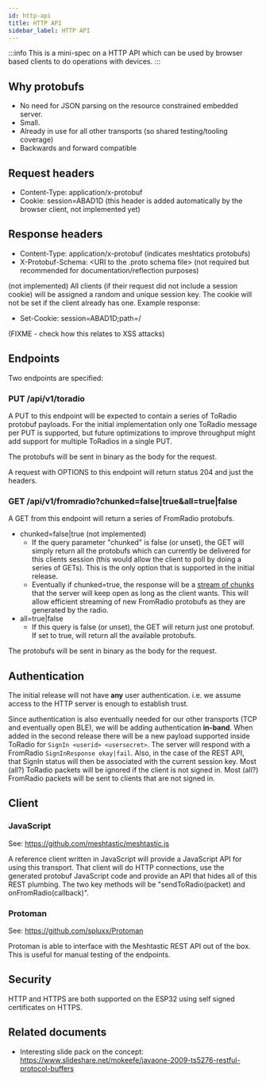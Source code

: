 ```yaml
---
id: http-api
title: HTTP API
sidebar_label: HTTP API
---
```


:::info
This is a mini-spec on a HTTP API which can be used by browser based clients to do operations with devices.
:::

## Why protobufs

- No need for JSON parsing on the resource constrained embedded server.
- Small.
- Already in use for all other transports (so shared testing/tooling coverage)
- Backwards and forward compatible

## Request headers

- Content-Type: application/x-protobuf
- Cookie: session=ABAD1D (this header is added automatically by the browser client, not implemented yet)

## Response headers

- Content-Type: application/x-protobuf (indicates meshtatics protobufs)
- X-Protobuf-Schema: <URI to the .proto schema file> (not required but recommended for documentation/reflection purposes)

(not implemented) All clients (if their request did not include a session cookie) will be assigned a random and unique session key. The cookie will not be set if the client already has one. Example response:

- Set-Cookie: session=ABAD1D;path=/

(FIXME - check how this relates to XSS attacks)

## Endpoints

Two endpoints are specified:

### PUT /api/v1/toradio

A PUT to this endpoint will be expected to contain a series of ToRadio protobuf payloads. For the initial implementation only one ToRadio message per PUT is supported, but future optimizations to improve throughput might add support for multiple ToRadios in a single PUT.

The protobufs will be sent in binary as the body for the request.

A request with OPTIONS to this endpoint will return status 204 and just the headers.

### GET /api/v1/fromradio?chunked=false|true&all=true|false

A GET from this endpoint will return a series of FromRadio protobufs.

- chunked=false|true (not implemented)
  - If the query parameter "chunked" is false (or unset), the GET will simply return all the protobufs which can currently be delivered for this clients session (this would allow the client to poll by doing a series of GETs). This is the only option that is supported in the initial release.
  - Eventually if chunked=true, the response will be a [stream of chunks](https://en.wikipedia.org/wiki/Chunked_transfer_encoding) that the server will keep open as long as the client wants. This will allow efficient streaming of new FromRadio protobufs as they are generated by the radio.
- all=true|false
  - If this query is false (or unset), the GET will return just one protobuf. If set to true, will return all the available protobufs.

The protobufs will be sent in binary as the body for the request.

## Authentication

The initial release will not have **any** user authentication. i.e. we assume access to the HTTP server is enough to establish trust.

Since authentication is also eventually needed for our other transports (TCP and eventually open BLE), we will be adding authentication **in-band**. When added in the second release there will be a new payload supported inside ToRadio for `SignIn <userid> <usersecret>`. The server will respond with a FromRadio `SignInResponse okay|fail`. Also, in the case of the REST API, that SignIn status will then be associated with the current session key. Most (all?) ToRadio packets will be ignored if the client is not signed in. Most (all?) FromRadio packets will be sent to clients that are not signed in.

## Client

### JavaScript

See: <https://github.com/meshtastic/meshtastic.js>

A reference client written in JavaScript will provide a JavaScript API for using this transport. That client will do HTTP connections, use the generated protobuf JavaScript code and provide an API that hides all of this REST plumbing. The two key methods will be "sendToRadio(packet) and onFromRadio(callback)".

### Protoman

See: <https://github.com/spluxx/Protoman>

Protoman is able to interface with the Meshtastic REST API out of the box. This is useful for manual testing of the endpoints.

## Security

HTTP and HTTPS are both supported on the ESP32 using self signed certificates on HTTPS.

## Related documents

- Interesting slide pack on the concept: <https://www.slideshare.net/mokeefe/javaone-2009-ts5276-restful-protocol-buffers>
